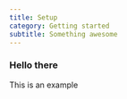 ```yaml
---
title: Setup
category: Getting started
subtitle: Something awesome
---
```


### Hello there
This is an example
